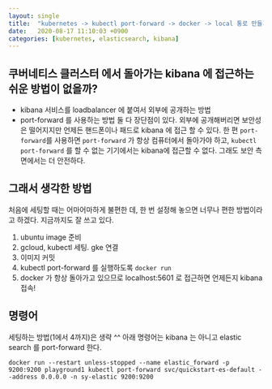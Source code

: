 ```yaml
---
layout: single
title:  "kubernetes -> kubectl port-forward -> docker -> local 통로 만들기"
date:   2020-08-17 11:10:03 +0900
categories: [kubernetes, elasticsearch, kibana]
---
```


## 쿠버네티스 클러스터 에서 돌아가는 kibana 에 접근하는 쉬운 방법이 없을까?
* kibana 서비스를 loadbalancer 에 붙여서 외부에 공개하는 방법
* port-forward 를 사용하는 방법
둘 다 장단점이 있다. 외부에 공개해버리면 보안성은 떨어지지만 언제든 핸드폰이나
패드로 kibana 에 접근 할 수 있다. 한 편 `port-forward`를 사용하면 `port-forward` 가 항상
컴퓨터에서 돌아가야 하고, `kubectl port-forward` 를 할 수 없는 기기에서는 kibana에 접근할 수 없다.
그래도 보안 측면에서는 더 안전하다.

## 그래서 생각한 방법
처음에 세팅할 때는 어마어마하게 불편한 데, 한 번 설정해 놓으면 너무나 편한 방법이라고 하겠다. 지금까지도 잘 쓰고 있다.
1. ubuntu image 준비
2. gcloud, kubectl 세팅. gke 연결
3. 이미지 커밋
4. kubectl port-forward 를 실행하도록 `docker run`
5. docker 가 항상 돌아가고 있으므로 localhost:5601 로 접근하면 언제든지 kibana 접속!

## 명령어
세팅하는 방법(1에서 4까지)은 생략 ^^
아래 명령어는 kibana 는 아니고 elastic search 를 port-forward 한다.
```
docker run --restart unless-stopped --name elastic_forward -p 9200:9200 playground1 kubectl port-forward svc/quickstart-es-default --address 0.0.0.0 -n sy-elastic 9200:9200
```


